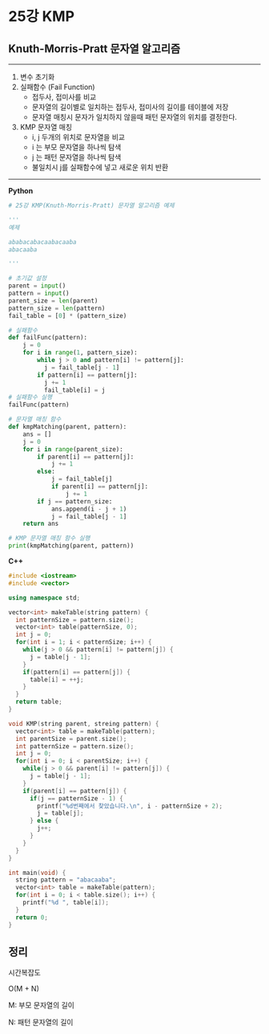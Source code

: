 # 25강 KMP

## Knuth-Morris-Pratt 문자열 알고리즘

---

1. 변수 초기화
2. 실패함수 (Fail Function)
   - 접두사, 접미사를 비교
   - 문자열의 길이별로 일치하는 접두사, 접미사의 길이를 테이블에 저장
   - 문자열 매칭시 문자가 일치하지 않을때 패턴 문자열의 위치를 결정한다.
3. KMP 문자열 매칭
   - i, j 두개의 위치로 문자열을 비교
   - i 는 부모 문자열을 하나씩 탐색
   - j 는 패턴 문자열을 하나씩 탐색
   - 불일치시 j를 실패함수에 넣고 새로운 위치 반환

---

**Python**

```python
# 25강 KMP(Knuth-Morris-Pratt) 문자열 알고리즘 예제

'''
예제

ababacabacaabacaaba
abacaaba

'''

# 초기값 설정
parent = input()
pattern = input()
parent_size = len(parent)
pattern_size = len(pattern)
fail_table = [0] * (pattern_size)

# 실패함수
def failFunc(pattern):
    j = 0
    for i in range(1, pattern_size):
        while j > 0 and pattern[i] != pattern[j]:
          j = fail_table[j - 1]
        if pattern[i] == pattern[j]:
          j += 1
          fail_table[i] = j
# 실패함수 실행
failFunc(pattern)

# 문자열 매칭 함수
def kmpMatching(parent, pattern):
    ans = []
    j = 0
    for i in range(parent_size):
        if parent[i] == pattern[j]:
            j += 1
        else:
            j = fail_table[j]
            if parent[i] == pattern[j]:
                j += 1
        if j == pattern_size:
            ans.append(i - j + 1)
            j = fail_table[j - 1]
    return ans

# KMP 문자열 매칭 함수 실행
print(kmpMatching(parent, pattern))
```



**C++**

```C++
#include <iostream>
#include <vector>

using namespace std;

vector<int> makeTable(string pattern) {
  int patternSize = pattern.size();
  vector<int> table(patternSize, 0);
  int j = 0;
  for(int i = 1; i < patternSize; i++) {
    while(j > 0 && pattern[i] != pattern[j]) {
      j = table[j - 1];
    }
    if(pattern[i] == pattern[j]) {
      table[i] = ++j;
    }
  }
  return table;
}

void KMP(string parent, streing pattern) {
  vector<int> table = makeTable(pattern);
  int parentSize = parent.size();
  int patternSize = pattern.size();
  int j = 0;
  for(int i = 0; i < parentSize; i++) {
    while(j > 0 && parent[i] != pattern[j]) {
      j = table[j - 1];
    }
    if(parent[i] == pattern[j]) {
      if(j == patternSize - 1) {
        printf("%d번째에서 찾았습니다.\n", i - patternSize + 2);
        j = table[j];
      } else {
        j++;
      }
    }
  }
}

int main(void) {
  string pattern = "abacaaba";
  vector<int> table = makeTable(pattern);
  for(int i = 0; i < table.size(); i++) {
    printf("%d ", table[i]);
  }
  return 0;
}
```



## 정리

시간복잡도

O(M + N)

M: 부모 문자열의 길이

N: 패턴 문자열의 길이